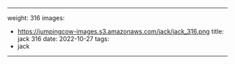 
---
weight: 316
images:
- https://jumpingcow-images.s3.amazonaws.com/jack/jack_316.png
title: jack 316
date: 2022-10-27
tags:
- jack
---
